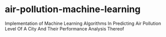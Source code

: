 # air-pollution-machine-learning
Implementation of Machine Learning Algorithms In Predicting Air Pollution Level Of A City And Their Performance Analysis Thereof
